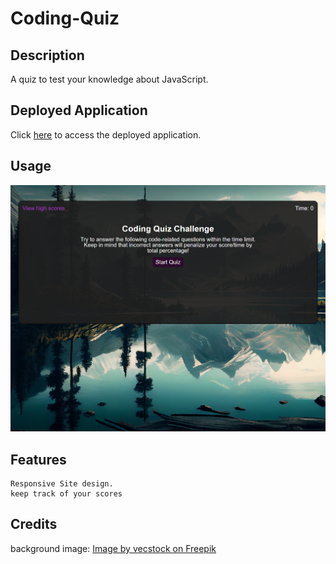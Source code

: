 # Coding-Quiz

## Description

A quiz to test your knowledge about JavaScript. 
## Deployed Application

Click [here](https://sareacct91.github.io/Coding-Quiz/) to access the deployed application.

## Usage


  ![alt text](assets/images/Screen-shot/01.png)


## Features

    Responsive Site design.
    keep track of your scores


## Credits

background image: [Image by vecstock on Freepik](https://www.freepik.com/free-photo/painting-mountain-lake-with-mountain-background_40965130.htm#query=nature&position=2&from_view=keyword&track=sph)
